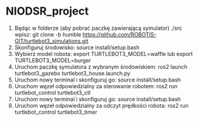 # NIODSR_project

1. Będąc w folderze (aby pobrać paczkę zawierającą symulator) ./src wpisz: git clone -b humble https://github.com/ROBOTIS-GIT/turtlebot3_simulations.git
2. Skonfiguruj środowisko: source install/setup.bash
3. Wybierz model robota:
export TURTLEBOT3_MODEL=waffle lub export TURTLEBOT3_MODEL=burger
4. Uruchom paczkę symulatora z wybranym środowiskiem: 
ros2 launch turtlebot3_gazebo turtlebot3_house.launch.py 
5. Uruchom nowy terminal i skonfiguruj go: source install/setup.bash
6. Uruchom węzeł odpowiedzialny za sterowanie robotem: ros2 run turtlebot_control turtlebot3_ctl
7. Uruchom nowy terminal i skonfiguruj go: source install/setup.bash
8. Uruchom węzeł odpowiedzialny za odczyt prędkości robota: ros2 run turtlebot_control turtlebot3_timer 

